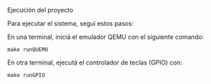 Ejecución del proyecto

Para ejecutar el sistema, seguí estos pasos:

En una terminal, iniciá el emulador QEMU con el siguiente comando:

    make runQUEMU
  
En otra terminal, ejecutá el controlador de teclas (GPIO) con:

    make runGPIO

